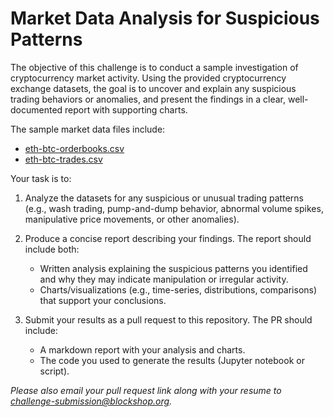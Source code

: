 # Market Data Analysis for Suspicious Patterns

The objective of this challenge is to conduct a sample investigation of cryptocurrency market activity. Using the provided cryptocurrency exchange datasets, the goal is to uncover and explain any suspicious trading behaviors or anomalies, and present the findings in a clear, well-documented report with supporting charts.

The sample market data files include:

- [eth-btc-orderbooks.csv](https://github.com/1712n/market-data-challenge/blob/main/eth-btc-orderbooks.csv)
- [eth-btc-trades.csv](https://github.com/1712n/market-data-challenge/blob/main/eth-btc-trades.csv)

Your task is to:

1. Analyze the datasets for any suspicious or unusual trading patterns (e.g., wash trading, pump-and-dump behavior, abnormal volume spikes, manipulative price movements, or other anomalies).
2. Produce a concise report describing your findings. The report should include both:

     - Written analysis explaining the suspicious patterns you identified and why they may indicate manipulation or irregular activity.
     - Charts/visualizations (e.g., time-series, distributions, comparisons) that support your conclusions.

3. Submit your results as a pull request to this repository. The PR should include:

     - A markdown report with your analysis and charts.
     - The code you used to generate the results (Jupyter notebook or script).

_Please also email your pull request link along with your resume to challenge-submission@blockshop.org._
